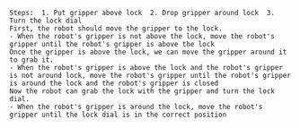 
    Steps:  1. Put gripper above lock  2. Drop gripper around lock  3. Turn the lock dial
    First, the robot should move the gripper to the lock.
    - When the robot's gripper is not above the lock, move the robot's gripper until the robot's gripper is above the lock
    Once the gripper is above the lock, we can move the gripper around it to grab it.
    - When the robot's gripper is above the lock and the robot's gripper is not around lock, move the robot's gripper until the robot's gripper is around the lock and the robot's gripper is closed
    Now the robot can grab the lock with the gripper and turn the lock dial.
    - When the robot's gripper is around the lock, move the robot's gripper until the lock dial is in the correct position